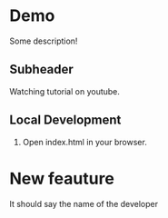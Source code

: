 # Demo

Some description!

## Subheader

Watching tutorial on youtube.

## Local Development

1. Open index.html in your browser.

# New feauture

It should say the name of the developer
